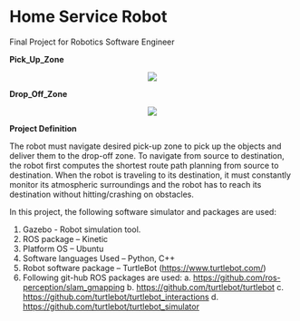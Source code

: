 # Home Service Robot

Final Project for Robotics Software Engineer

**Pick_Up_Zone**
<p align="center"><img src="./image/Pick_up_zone.gif"></p>

**Drop_Off_Zone**
<p align="center"><img src="./image/Drop_off_zone.gif"></p>

**Project Definition**

The robot must navigate desired pick-up zone to pick up the objects and deliver them to the drop-off zone. To navigate from source to destination, the robot first computes the shortest route path planning from source to destination. When the robot is traveling to its destination, it must constantly monitor its atmospheric surroundings and the robot has to reach its destination without hitting/crashing on obstacles.

In this project, the following software simulator and packages are used:
1.	Gazebo - Robot simulation tool.
2.	ROS package – Kinetic
3.	Platform OS – Ubuntu
4.	Software languages Used – Python, C++
5.	Robot software package – TurtleBot (https://www.turtlebot.com/)
6.	Following git-hub ROS packages are used:
	a. https://github.com/ros-perception/slam_gmapping
	b. https://github.com/turtlebot/turtlebot
	c. https://github.com/turtlebot/turtlebot_interactions
	d. https://github.com/turtlebot/turtlebot_simulator

